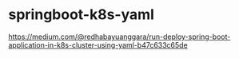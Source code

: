 # springboot-k8s-yaml
https://medium.com/@redhabayuanggara/run-deploy-spring-boot-application-in-k8s-cluster-using-yaml-b47c633c65de